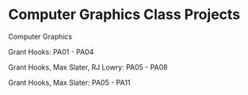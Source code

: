 # Computer Graphics Class Projects
Computer Graphics

Grant Hooks: PA01 - PA04

Grant Hooks, Max Slater, RJ Lowry: PA05 - PA08

Grant Hooks, Max Slater: PA05 - PA11
